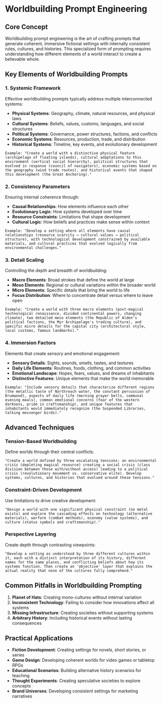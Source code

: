 # Worldbuilding Prompt Engineering

## Core Concept

Worldbuilding prompt engineering is the art of crafting prompts that generate coherent, immersive fictional settings with internally consistent rules, cultures, and histories. This specialized form of prompting requires understanding how different elements of a world interact to create a believable whole.

## Key Elements of Worldbuilding Prompts

### 1. Systemic Framework

Effective worldbuilding prompts typically address multiple interconnected systems:

- **Physical Systems**: Geography, climate, natural resources, and physical laws
- **Cultural Systems**: Beliefs, values, customs, languages, and social structures
- **Political Systems**: Governance, power structures, factions, and conflicts
- **Economic Systems**: Resources, production, trade, and distribution
- **Historical Systems**: Timeline, key events, and evolutionary development

```
Example: "Create a world with a distinctive physical feature (archipelago of floating islands), cultural adaptations to this environment (vertical social hierarchy), political structures that evolved in response (council of navigators), economic systems based on the geography (wind trade routes), and historical events that shaped this development (the Great Anchoring)."
```

### 2. Consistency Parameters

Ensuring internal coherence through:

- **Causal Relationships**: How elements influence each other
- **Evolutionary Logic**: How systems developed over time
- **Resource Constraints**: Limitations that shape development
- **Cultural Logic**: How beliefs and practices make sense within context

```
Example: "Develop a setting where all elements have causal relationships (resource scarcity → cultural values → political structure), with technological development constrained by available materials, and cultural practices that evolved logically from environmental challenges."
```

### 3. Detail Scaling

Controlling the depth and breadth of worldbuilding:

- **Macro Elements**: Broad strokes that define the world at large
- **Meso Elements**: Regional or cultural variations within the broader world
- **Micro Elements**: Specific details that bring the world to life
- **Focus Distribution**: Where to concentrate detail versus where to leave open

```
Example: "Create a world with three macro elements (post-magical technological renaissance, divided continental powers, changing climate), two detailed meso elements (the Republic of Alden's political factions, the Myr Archipelago's trading culture), and specific micro details for the capital city (architectural style, local customs, famous landmarks)."
```

### 4. Immersion Factors

Elements that create sensory and emotional engagement:

- **Sensory Details**: Sights, sounds, smells, tastes, and textures
- **Daily Life Elements**: Routines, foods, clothing, and common activities
- **Emotional Landscape**: Hopes, fears, values, and dreams of inhabitants
- **Distinctive Features**: Unique elements that make the world memorable

```
Example: "Include sensory details that characterize different regions (the metallic taste of Northreach water, the constant percussion of Drumwood), aspects of daily life (morning prayer bells, communal evening meals), common emotional concerns (fear of the western darkness, pride in craftsmanship), and unique features that inhabitants would immediately recognize (the Suspended Libraries, talking messenger birds)."
```

## Advanced Techniques

### Tension-Based Worldbuilding

Define worlds through their central conflicts:

```
"Create a world defined by three escalating tensions: an environmental crisis (depleting magical resource) creating a social crisis (class division between those with/without access) leading to a political crisis (revolutionary movement vs. conservative elite). Develop systems, cultures, and histories that evolved around these tensions."
```

### Constraint-Driven Development

Use limitations to drive creative development:

```
"Design a world with one significant physical constraint (no metal exists) and explore the cascading effects on technology (alternative materials), warfare (combat methods), economy (value systems), and culture (status symbols and craftsmanship)."
```

### Perspective Layering

Create depth through contrasting viewpoints:

```
"Develop a setting as understood by three different cultures within it, each with a distinct interpretation of its history, different names for the same places, and conflicting beliefs about how its systems function. Then create an 'objective' layer that explains the actual reality that none of the cultures fully comprehend."
```

## Common Pitfalls in Worldbuilding Prompting

1. **Planet of Hats**: Creating mono-cultures without internal variation
2. **Inconsistent Technology**: Failing to consider how innovations affect all systems
3. **Missing Infrastructure**: Creating societies without supporting systems
4. **Arbitrary History**: Including historical events without lasting consequences

## Practical Applications

- **Fiction Development**: Creating settings for novels, short stories, or series
- **Game Design**: Developing coherent worlds for video games or tabletop RPGs
- **Educational Scenarios**: Building alternative history scenarios for teaching
- **Thought Experiments**: Creating speculative societies to explore concepts
- **Brand Universes**: Developing consistent settings for marketing narratives
